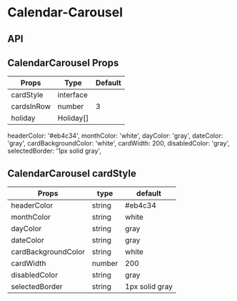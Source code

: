 # Calendar-Carousel

## API
<CalendarCarousel />

## CalendarCarousel Props

| Props       | Type           | Default      |
|-------------|----------------|--------------|
| cardStyle   | interface      |              |
| cardsInRow  | number         | 3            |
| holiday     | Holiday[]      |              |

headerColor: '#eb4c34',
    monthColor: 'white',
    dayColor: 'gray',
    dateColor: 'gray',
    cardBackgroundColor: 'white',
    cardWidth: 200,
    disabledColor: 'gray',
    selectedBorder: '1px solid gray',

## CalendarCarousel cardStyle

| Props                 | type     | default        |
|-----------------------|----------|----------------|
| headerColor           | string   | #eb4c34        |
| monthColor            | string   | white          |
| dayColor              | string   | gray           |
| dateColor             | string   | gray           |
| cardBackgroundColor   | string   | white          |
| cardWidth             | number   | 200            |
| disabledColor         | string   | gray           |
| selectedBorder        | string   | 1px solid gray |
